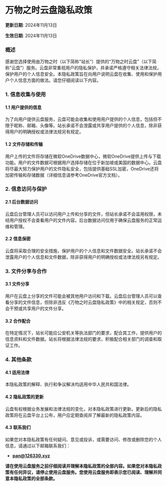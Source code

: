 # 万物之时云盘隐私政策


**更新日期**: 2024年11月13日

**生效日期**: 2024年11月13日


### 概述


感谢您选择使用由万物之时（以下简称“站长”）提供的“万物之时云盘”（以下简称“云盘”）服务。云盘非常重视用户的隐私保护，并承诺严格遵守相关法律法规，保护用户的个人信息安全。本隐私政策旨在向用户说明云盘在收集、使用和保护用户个人信息方面的做法。请您仔细阅读以下内容。

### 1. 信息收集与使用

#### 1.1 用户提供的信息

为了向用户提供云盘服务，云盘可能会收集和使用用户提供的个人信息，包括但不限于昵称、邮箱、头像等。站长承诺不会泄露或共享用户提供的个人信息，除非获得用户的明确授权或法律法规另有规定。

#### 1.2 文件存储和传输

用户上传的文件将存储在微软OneDrive数据中心，微软OneDrive提供上传与下载功能。用户的文件数据可根据用户选择存储在位于新加坡或美国的数据中心。云盘将尽最大努力保护用户的文件隐私安全，包括提供基础SSL加密，OneDrive还将加密传输和存储数据（详细信息请参考OneDrive官方文档）。

### 2. 信息访问与保护

#### 2.1 后台数据访问

云盘后台管理人员可以访问用户上传和分享的文件，但站长承诺不会滥用权限，未经用户授权不会查看用户的文件内容。后台数据访问仅用于确保云盘服务的正常运维和管理。


#### 2.2 信息保密

云盘将采取合理的安全措施，保护用户的个人信息和文件数据安全。站长承诺不会泄露用户的个人信息和文件数据，除非获得用户的明确授权或法律法规另有规定。


### 3. 文件分享与合作

#### 3.1 文件分享

用户在云盘上分享的文件可能会被其他用户访问和下载。云盘后台管理人员可以查看分享的文件信息，但除非违反《万物之时云盘隐私政策》中的相关规定，否则不会干预或共享用户的文件分享。

#### 3.2 合作配合

在特定情况下，站长可能应公安机关等执法部门的要求，配合其工作，提供用户的信息资料和文件数据。站长将根据法律法规的要求，积极配合相关部门的调查和取证工作。

### 4. 其他条款

#### 4.1 适用法律

本隐私政策的解释、执行和争议解决均适用中华人民共和国法律。

#### 4.2 隐私政策的更新

云盘有权根据业务发展和法律法规的变化，对本隐私政策进行更新。更新后的隐私政策将在云盘平台上公布，用户应定期查阅并了解最新的隐私政策内容。

#### 4.3 联系我们

如果您对本隐私政策有任何疑问、意见或投诉，或需要访问、修改或删除您的个人信息，请通过以下邮箱联系我们：

* [**pan@126330.xyz**](mailto:pan@126330.xyz)


**请在使用云盘服务之前仔细阅读并理解本隐私政策的全部内容。如果您对本隐私政策有任何异议，请停止使用云盘服务。您使用云盘服务即表示您已阅读、理解并同意本隐私政策的全部条款。**
